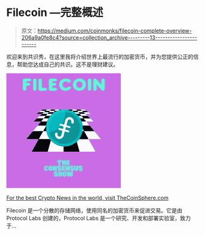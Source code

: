 # Filecoin —完整概述

> 原文：<https://medium.com/coinmonks/filecoin-complete-overview-206a9a0fe8c4?source=collection_archive---------13----------------------->

欢迎来到共识秀，在这里我将介绍世界上最流行的加密货币，并为您提供公正的信息，帮助您达成自己的共识。这不是理财建议。

![](img/2ab6c53145ae800bb6b78ba68ba171e3.png)

[For the best Crypto News in the world, visit TheCoinSphere.com](http://thecoinsphere.com/)

Filecoin 是一个分散的存储网络，使用同名的加密货币来促进交易。它是由 Protocol Labs 创建的，Protocol Labs 是一个研究、开发和部署实验室，致力于…